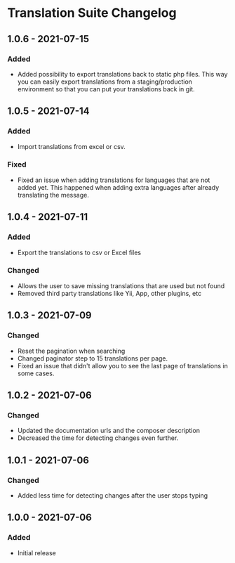 # Translation Suite Changelog

## 1.0.6 - 2021-07-15
### Added
- Added possibility to export translations back to static php files. 
  This way you can easily export translations from a staging/production environment so that you can put your translations back in git.

## 1.0.5 - 2021-07-14
### Added
- Import translations from excel or csv.

### Fixed
- Fixed an issue when adding translations for languages that are not added yet. 
  This happened when adding extra languages after already translating the message.

## 1.0.4 - 2021-07-11
### Added
- Export the translations to csv or Excel files
### Changed
- Allows the user to save missing translations that are used but not found
- Removed third party translations like Yii, App, other plugins, etc

## 1.0.3 - 2021-07-09
### Changed
- Reset the pagination when searching
- Changed paginator step to 15 translations per page.
- Fixed an issue that didn't allow you to see the last page of translations in some cases.

## 1.0.2 - 2021-07-06
### Changed
- Updated the documentation urls and the composer description
- Decreased the time for detecting changes even further.

## 1.0.1 - 2021-07-06
### Changed
- Added less time for detecting changes after the user stops typing

## 1.0.0 - 2021-07-06
### Added
- Initial release